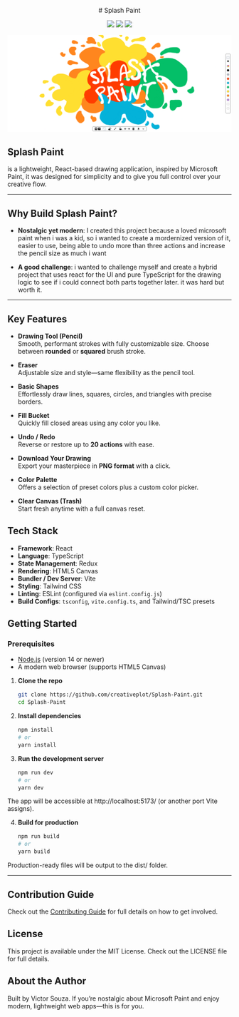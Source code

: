 <!-- # Splash Paint -->

<p align="center">
# Splash Paint
</p>

<p align="center">
<img src="https://img.shields.io/badge/contributions-welcome-green"/>
<img src="https://img.shields.io/badge/website-up-green"/>
<img src="https://img.shields.io/github/stars/creativeplot/Splash-Paint"/>
</p>

![Alt text](src/assets/splash-paint-with-styled-name.png)

## Splash Paint ## 
is a lightweight, React-based drawing application, inspired by Microsoft Paint, it was designed for simplicity and to give you full control over your creative flow.

---

##  Why Build Splash Paint?
- **Nostalgic yet modern**: I created this project because a loved microsoft paint when i was a kid, so i wanted to create a mordernized version of it, easier to use, being able to undo more than three actions and increase the pencil size as much i want

- **A good challenge**: i wanted to challenge myself and create a hybrid project that uses react for the UI and pure TypeScript for the drawing logic to see if i could connect both parts together later. it was hard but worth it.

---

##  Key Features

- **Drawing Tool (Pencil)**  
  Smooth, performant strokes with fully customizable size. Choose between **rounded** or **squared** brush stroke.

- **Eraser**  
  Adjustable size and style—same flexibility as the pencil tool.

- **Basic Shapes**  
  Effortlessly draw lines, squares, circles, and triangles with precise borders.

- **Fill Bucket**  
  Quickly fill closed areas using any color you like.

- **Undo / Redo**  
  Reverse or restore up to **20 actions** with ease.

- **Download Your Drawing**  
  Export your masterpiece in **PNG format** with a click.

- **Color Palette**  
  Offers a selection of preset colors plus a custom color picker.

- **Clear Canvas (Trash)**  
  Start fresh anytime with a full canvas reset.



##  Tech Stack

- **Framework**: React  
- **Language**: TypeScript  
- **State Management**: Redux  
- **Rendering**: HTML5 Canvas  
- **Bundler / Dev Server**: Vite  
- **Styling**: Tailwind CSS  
- **Linting**: ESLint (configured via `eslint.config.js`)  
- **Build Configs**: `tsconfig`, `vite.config.ts`, and Tailwind/TSC presets


##  Getting Started

### Prerequisites

- [Node.js](https://nodejs.org/) (version 14 or newer)  
- A modern web browser (supports HTML5 Canvas)

1. **Clone the repo**  
   ```bash
   git clone https://github.com/creativeplot/Splash-Paint.git
   cd Splash-Paint

2. **Install dependencies**
   ```bash
   npm install
   # or
   yarn install

3. **Run the development server**
   ```bash
   npm run dev
   # or
   yarn dev

The app will be accessible at http://localhost:5173/ (or another port Vite assigns).

4. **Build for production**
   ```bash
   npm run build
   # or
   yarn build

Production-ready files will be output to the dist/ folder.

---


##  Contribution Guide
Check out the [Contributing Guide](CONTRIBUTING.md) for full details on how to get involved.

## License

This project is available under the MIT License. Check out the LICENSE
 file for full details.


## About the Author

Built by Victor Souza. If you’re nostalgic about Microsoft Paint and enjoy modern, lightweight web apps—this is for you.